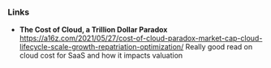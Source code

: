 ### Links

- **The Cost of Cloud, a Trillion Dollar Paradox**
https://a16z.com/2021/05/27/cost-of-cloud-paradox-market-cap-cloud-lifecycle-scale-growth-repatriation-optimization/
Really good read on cloud cost for SaaS and how it impacts valuation
